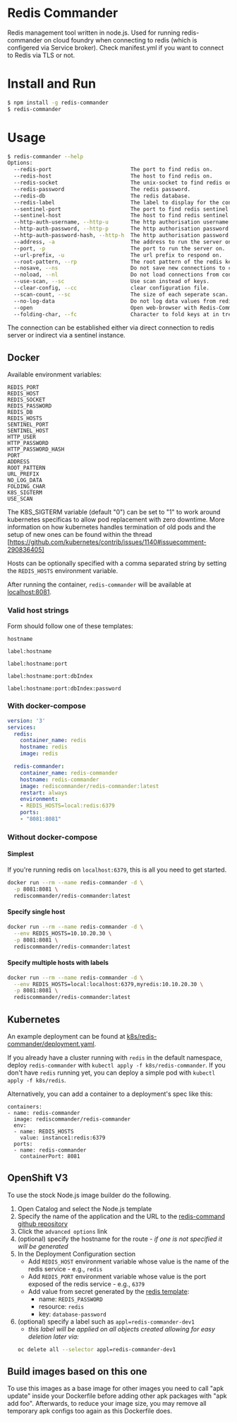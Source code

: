 # Redis Commander

Redis management tool written in node.js.
Used for running redis-commander on cloud foundry when connecting to redis (which is configered via Service broker). Check manifest.yml if you want to connect to Redis via TLS
or not.

# Install and Run

```bash
$ npm install -g redis-commander
$ redis-commander
```

# Usage

```bash
$ redis-commander --help
Options:
  --redis-port                         The port to find redis on.               [string]
  --redis-host                         The host to find redis on.               [string]
  --redis-socket                       The unix-socket to find redis on.        [string]
  --redis-password                     The redis password.                      [string]
  --redis-db                           The redis database.                      [string]
  --redis-label                        The label to display for the connection. [string]
  --sentinel-port                      The port to find redis sentinel on.      [string]
  --sentinel-host                      The host to find redis sentinel on.      [string]
  --http-auth-username, --http-u       The http authorisation username.         [string]
  --http-auth-password, --http-p       The http authorisation password.         [string]
  --http-auth-password-hash, --http-h  The http authorisation password hash.    [string]
  --address, -a                        The address to run the server on.        [string]  [default: 0.0.0.0]
  --port, -p                           The port to run the server on.           [string]  [default: 8081]
  --url-prefix, -u                     The url prefix to respond on.            [string]  [default: ""]
  --root-pattern, --rp                 The root pattern of the redis keys.      [string]  [default: "*"]
  --nosave, --ns                       Do not save new connections to config.   [boolean] [default: true]
  --noload, --nl                       Do not load connections from config.     [boolean] [default: false]
  --use-scan, --sc                     Use scan instead of keys.                [boolean] [default: false]
  --clear-config, --cc                 clear configuration file.                [boolean] [default: false]
  --scan-count, --sc                   The size of each seperate scan.          [integer] [default: 100]
  --no-log-data                        Do not log data values from redis store. [boolean] [default: false]
  --open                               Open web-browser with Redis-Commander.   [boolean] [default: false]
  --folding-char, --fc                 Character to fold keys at in tree view.  [character] [default: ":"]
```

The connection can be established either via direct connection to redis server or indirect 
via a sentinel instance.

## Docker

Available environment variables:

```
REDIS_PORT
REDIS_HOST
REDIS_SOCKET
REDIS_PASSWORD
REDIS_DB
REDIS_HOSTS
SENTINEL_PORT
SENTINEL_HOST
HTTP_USER
HTTP_PASSWORD
HTTP_PASSWORD_HASH
PORT
ADDRESS
ROOT_PATTERN
URL_PREFIX
NO_LOG_DATA
FOLDING_CHAR
K8S_SIGTERM
USE_SCAN
```

The K8S_SIGTERM variable (default "0") can be set to "1" to work around kubernetes specificas
to allow pod replacement with zero downtime. More information on how kubernetes handles termination of old pods and the
setup of new ones can be found within the thread [https://github.com/kubernetes/contrib/issues/1140#issuecomment-290836405]

Hosts can be optionally specified with a comma separated string by setting the `REDIS_HOSTS` environment variable.

After running the container, `redis-commander` will be available at [localhost:8081](http://localhost:8081).

### Valid host strings

Form should follow one of these templates:

`hostname`

`label:hostname`

`label:hostname:port`

`label:hostname:port:dbIndex`

`label:hostname:port:dbIndex:password`

### With docker-compose

```yml
version: '3'
services:
  redis:
    container_name: redis
    hostname: redis
    image: redis

  redis-commander:
    container_name: redis-commander
    hostname: redis-commander
    image: rediscommander/redis-commander:latest
    restart: always
    environment:
    - REDIS_HOSTS=local:redis:6379
    ports:
    - "8081:8081"
```

### Without docker-compose

#### Simplest

If you're running redis on `localhost:6379`, this is all you need to get started.

```bash
docker run --rm --name redis-commander -d \
  -p 8081:8081 \
  rediscommander/redis-commander:latest
```

#### Specify single host

```bash
docker run --rm --name redis-commander -d \
  --env REDIS_HOSTS=10.10.20.30 \
  -p 8081:8081 \
  rediscommander/redis-commander:latest
```

#### Specify multiple hosts with labels

```bash
docker run --rm --name redis-commander -d \
  --env REDIS_HOSTS=local:localhost:6379,myredis:10.10.20.30 \
  -p 8081:8081 \
  rediscommander/redis-commander:latest
```

## Kubernetes

An example deployment can be found at [k8s/redis-commander/deployment.yaml](k8s/redis-commander/deployment.yaml).

If you already have a cluster running with `redis` in the default namespace, deploy `redis-commander` with `kubectl apply -f k8s/redis-commander`. If you don't have `redis` running yet, you can deploy a simple pod with `kubectl apply -f k8s/redis`.

Alternatively, you can add a container to a deployment's spec like this:

```
containers:
- name: redis-commander
  image: rediscommander/redis-commander
  env:
  - name: REDIS_HOSTS
    value: instance1:redis:6379
  ports:
  - name: redis-commander
    containerPort: 8081
```

## OpenShift V3

To use the stock Node.js image builder do the following.

1. Open Catalog and select the Node.js template
1. Specify the name of the application and the URL to the [redis-command github repository](https://github.com/joeferner/redis-commander.git)
1. Click the ```advanced options``` link
1. (optional) specify the hostname for the route - _if one is not specified it will be generated_
1. In the Deployment Configuration section
   * Add ```REDIS_HOST``` environment variable whose value is the name of the redis service - e.g., ```redis```
   * Add ```REDIS_PORT``` environment variable whose value is the port exposed of the redis service - e.g., ```6379```
   * Add value from secret generated by the [redis template](https://github.com/sclorg/redis-container/blob/master/examples/redis-persistent-template.json):
     * name: ```REDIS_PASSWORD```
     * resource: ```redis```
     * key: ```database-password```
1. (optional) specify a label such as ```appl=redis-commander-dev1```
   * _this label will be applied on all objects created allowing for easy deletion later via:_
   ```bash
   oc delete all --selector appl=redis-commander-dev1
   ```

## Build images based on this one

To use this images as a base image for other images you need to call "apk update" inside your Dockerfile
before adding other apk packages with "apk add foo". Afterwards, to reduce your image size, you may
remove all temporary apk configs too again as this Dockerfile does.

